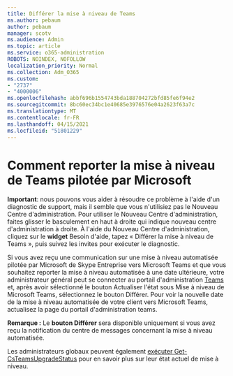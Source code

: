 ```yaml
---
title: Différer la mise à niveau de Teams
ms.author: pebaum
author: pebaum
manager: scotv
ms.audience: Admin
ms.topic: article
ms.service: o365-administration
ROBOTS: NOINDEX, NOFOLLOW
localization_priority: Normal
ms.collection: Adm_O365
ms.custom:
- "2737"
- "4000006"
ms.openlocfilehash: abbf696b1554743bda188704272bfd85fe6f94e2
ms.sourcegitcommit: 8bc60ec34bc1e40685e3976576e04a2623f63a7c
ms.translationtype: MT
ms.contentlocale: fr-FR
ms.lasthandoff: 04/15/2021
ms.locfileid: "51801229"
---
```

# <a name="how-to-postpone-the-microsoft-driven-teams-upgrade"></a>Comment reporter la mise à niveau de Teams pilotée par Microsoft

**Important**: nous pouvons vous aider à résoudre ce problème à l'aide d'un diagnostic de support, mais il semble que vous n'utilisiez pas le Nouveau Centre d'administration. Pour utiliser le Nouveau Centre d'administration, faites glisser  le basculement en haut à droite qui indique nouveau centre d'administration à droite. À l'aide du Nouveau Centre d'administration, cliquez sur le **widget** Besoin d'aide, tapez « Différer la mise à niveau de Teams », puis suivez les invites pour exécuter le diagnostic.

Si vous avez reçu une communication sur une mise à niveau automatisée pilotée par Microsoft de Skype Entreprise vers Microsoft Teams et que vous  souhaitez reporter la mise  à niveau automatisée à une date ultérieure, votre administrateur général peut se connecter au portail d'administration [Teams](https://admin.teams.microsoft.com/dashboard) et, après avoir sélectionné le bouton Actualiser l'état sous Mise à niveau de Microsoft Teams, sélectionnez le bouton Différer. Pour voir la nouvelle date de la mise à niveau automatisée de votre client vers Microsoft Teams, actualisez la page du portail d'administration teams.

**Remarque :** Le **bouton Différer** sera disponible uniquement si vous avez reçu la notification du centre de messages concernant la mise à niveau automatisée. 

Les administrateurs globaux peuvent également [exécuter Get-CsTeamsUpgradeStatus](https://docs.microsoft.com/powershell/module/skype/get-csteamsupgradestatus?view=skype-ps) pour en savoir plus sur leur état actuel de mise à niveau.
